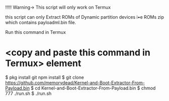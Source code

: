 !!!!! Warning-> This script will only work on Termux 

this script can only Extract ROMs of Dynamic partition devices i•e ROMs zip which contains payloadml.bin file.

Run this command in Termux
# &lt;copy and paste this command in Termux&gt; element
$ pkg install git npm install 
$ git clone https://github.com/memorydead/Kernel-and-Boot-Extractor-From-Payload.bin
$ cd Kernel-and-Boot-Extractor-From-Payload.bin
$ chmod 777 ./run.sh
$ ./run.sh
